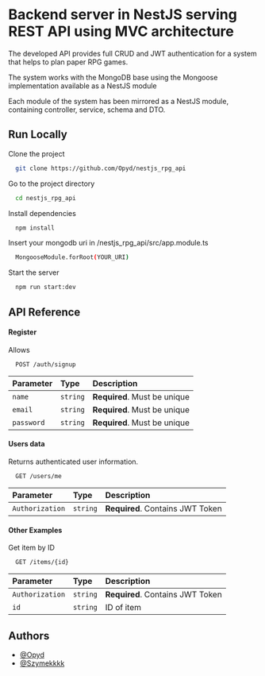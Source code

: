 
# Backend server in NestJS serving REST API using MVC architecture


The developed API provides full CRUD and JWT authentication for a system that helps to plan paper RPG games.

The system works with the MongoDB base using the Mongoose implementation available as a NestJS module

Each module of the system has been mirrored as a NestJS module, containing controller, service, schema and DTO.



## Run Locally

Clone the project

```bash
  git clone https://github.com/Opyd/nestjs_rpg_api
```

Go to the project directory

```bash
  cd nestjs_rpg_api
```

Install dependencies

```bash
  npm install
```
Insert your mongodb uri in /nestjs_rpg_api/src/app.module.ts

```bash
  MongooseModule.forRoot(YOUR_URI)
```

Start the server

```bash
  npm run start:dev
```


## API Reference

#### Register

Allows

```http
  POST /auth/signup
```

| Parameter | Type     | Description                |
| :-------- | :------- | :------------------------- |
| `name` | `string` | **Required**. Must be unique |
| `email` | `string` | **Required**. Must be unique |
| `password` | `string` | **Required**. Must be unique |

#### Users data

Returns authenticated user information.

```http
  GET /users/me
```

| Parameter | Type     | Description                       |
| :-------- | :------- | :-------------------------------- |
| `Authorization`      | `string` | **Required**. Contains JWT Token |

#### Other Examples

Get item by ID

```http
  GET /items/{id}
```
| Parameter | Type     | Description                       |
| :-------- | :------- | :-------------------------------- |
| `Authorization`      | `string` | **Required**. Contains JWT Token |
| `id`      | `string` | ID of item |


## Authors

- [@Opyd](https://www.github.com/Opyd)
- [@Szymekkkk](https://www.github.com/Szymekkkk)


